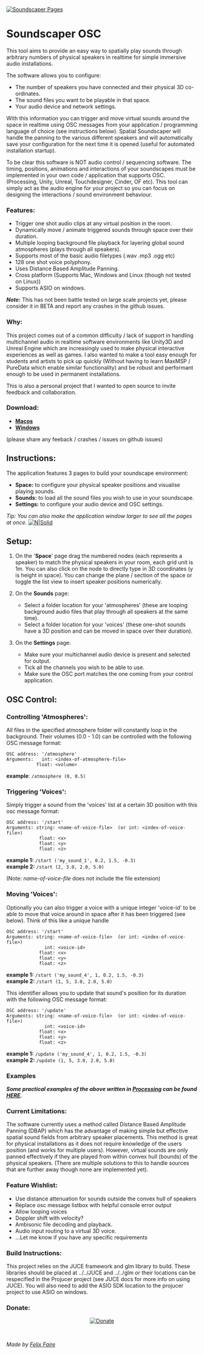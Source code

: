 [![Soundscaper Pages](https://s3.eu-west-2.amazonaws.com/www.synaesthete.studio/soundscaper-osc/images/SoundscaperOSC_Pages.png)](https://felixfaire.com)

# Soundscaper OSC 

This tool aims to provide an easy way to spatially play sounds through arbitrary numbers of physical speakers in realtime for simple immersive audio installations.

The software allows you to configure:

  - The number of speakers you have connected and their physical 3D co-ordinates.
  - The sound files you want to be playable in that space.
  - Your audio device and network settings.
  
  With this information you can trigger and move virtual sounds around the space in realtime using OSC messages from your application / programming language of choice (see instructions below). Spatial Soundscaper will handle the panning to the various different speakers and will automatically save your configuration for the next time it is opened (useful for automated installation startup).

  To be clear this software is NOT audio control / sequencing software. The timing, positions, animations and interactions of your soundscapes must be implemented in your own code / application that supports OSC. (Processing, Unity, Unreal, Touchdesigner, Cinder, OF etc). This tool can simply act as the audio engine for your project so you can focus on designing the interactions / sound environment behaviour.


### Features:

  - Trigger one shot audio clips at any virtual position in the room.
  - Dynamically move / animate triggered sounds through space over their duration.
  - Multiple looping background file playback for layering global sound atmospheres (plays through all speakers).
  - Supports most of the basic audio filetypes (.wav .mp3 .ogg etc)
  - 128 one shot voice polyphony.
  - Uses Distance Based Amplitude Panning.
  - Cross platform (Supports Mac, Windows and Linux (though not tested on Linux))
  - Supports ASIO on windows.

***Note:*** This has not been battle tested on large scale projects yet, please consider it in BETA and report any crashes in the github issues.

### Why:

  This project comes out of a common difficulty / lack of support in handling multichannel audio in realtime software environments like Unity3D and Unreal Engine which are increasingly used to make physical interactive experiences as well as games. I also wanted to make a tool easy enough for students and artists to pick up quickly (Without having to learn MaxMSP / PureData which enable similar functionality) and be robust and performant enough to be used in permanent installations.

  This is also a personal project that I wanted to open source to invite feedback and collaboration.

### Download:

  - [**Macos**](https://s3.eu-west-2.amazonaws.com/www.synaesthete.studio/soundscaper-osc/downloads/SoundscaperOSC+-+App_0.9.0.dmg)
  - [**Windows**](https://s3.eu-west-2.amazonaws.com/www.synaesthete.studio/soundscaper-osc/downloads/SoundscaperOSC+-+App_0.9.0.zip)

  (please share any feeback / crashes / issues on github issues)

## Instructions:

  The application features 3 pages to build your soundscape environment:
  
  - **Space:** to configure your physical speaker positions and visualise playing sounds.
  - **Sounds:** to load all the sound files you wish to use in your soundscape.
  - **Settings:** to configure your audio device and OSC settings.

_Tip: You can also make the application window larger to see all the pages at once._
[![N|Solid](https://s3.eu-west-2.amazonaws.com/www.synaesthete.studio/soundscaper-osc/images/SoundscaperOSC_Main1.png)](https://felixfaire.com)

## Setup:

  1. On the '**Space**' page drag the numbered nodes (each represents a speaker) to match the physical speakers in your room, each grid unit is 1m. You can also click on the node to directly type in 3D coordinates (y is height in space). You can change the plane / section of the space or toggle the list view to insert speaker positions numerically. 

  2. On the **Sounds** page:
     - Select a folder location for your 'atmospheres' (these are looping background audio files that play through all speakers at the same time).
     - Select a folder location for your 'voices' (these one-shot sounds have a 3D position and can be moved in space over their duration).

  3. On the **Settings** page:
     - Make sure your multichannel audio device is present and selected for output.
     - Tick all the channels you wish to be able to use.
     - Make sure the OSC port matches the one coming from your control application.

## OSC Control:
    
### Controlling 'Atmospheres':
  
  All files in the specified atmosphere folder will constantly loop in the background. Their volumes (0.0 - 1.0) can be controlled with the following OSC message format:

    OSC address: '/atmosphere'
    Arguments:   int: <index-of-atmosphere-file>
               float: <volume>

  **example**:   `/atmosphere (0, 0.5)`  

### Triggering 'Voices':

Simply trigger a sound from the 'voices' list at a certain 3D position with this osc message format:

    OSC address: '/start'
    Arguments: string: <name-of-voice-file>  (or int: <index-of-voice-file>)
                float: <x>
                float: <y> 
                float: <z>

  **example 1:**   `/start ('my_sound_1', 0.2, 1.5, -0.3)`  
  **example 2:**   `/start (2, 3.0, 2.0, 5.0)`  

(Note: _name-of-voice-file_ does not include the file extension)

### Moving 'Voices':
  
Optionally you can also trigger a voice with a unique integer 'voice-id' to be able to move that voice around in space after it has been triggered (see below). Think of this like a unique handle

    OSC address: '/start'
    Arguments: string: <name-of-voice-file>  (or int: <index-of-voice-file>)
                  int: <voice-id> 
                float: <x>
                float: <y> 
                float: <z>
    
  **example 1:**   `/start ('my_sound_4', 1, 0.2, 1.5, -0.3)`  
  **example 2:**   `/start (1, 5, 3.0, 2.0, 5.0)`  

This identifier allows you to update that sound's position for its duration with the following OSC message format:
  
    OSC address: '/update'
    Arguments: string: <name-of-voice-file>  (or int: <index-of-voice-file>)
                  int: <voice-id> 
                float: <x>
                float: <y> 
                float: <z>

  **example 1:**   `/update ('my_sound_4', 1, 0.2, 1.5, -0.3)`  
  **example 2:**   `/update (1, 5, 3.0, 2.0, 5.0)`  

### Examples

***Some practical examples of the above written in [Processing](https://processing.org/) can be found [HERE](https://github.com/felixfaire/Soundscaper-OSC-Examples).***

### Current Limitations:

  The software currently uses a method called Distance Based Amplitude Panning (DBAP) which has the advantage of making simple but effective spatial sound fields from arbitrary speaker placements. This method is great for physical installations as it does not require knowledge of the users position (and works for multiple users). However, virtual sounds are only panned effectively if they are played from within convex hull (bounds) of the physical speakers. (There are multiple solutions to this to handle sources that are further away though none are implemented yet).


### Feature Wishlist:

  - Use distance attenuation for sounds outside the convex hull of speakers
  - Replace osc message listbox with helpful console error output
  - Allow looping voices
  - Doppler shift with velocity?
  - Ambisonic file decoding and playback.
  - Audio input routing to a virtual 3D voice.
  - ...Let me know if you have any specific requirements

### Build Instructions:

  This project relies on the JUCE framework and glm library to build. These libraries should be placed at ../../JUCE and ../../glm or their locations can be respecified in the Projucer project (see JUCE docs for more info on using JUCE). You will also need to add the ASIO SDK location to the projucer project to use ASIO on windows.

### Donate:

<p align="center"> 
<a href="https://www.paypal.com/cgi-bin/webscr?cmd=_s-xclick&hosted_button_id=GPQG3GG8GJ62J&source=url" align="center">
  <img src="https://www.paypalobjects.com/en_US/GB/i/btn/btn_donateCC_LG.gif" alt="Donate">
</a>
</p>
<br>
  
  
_Made by [Felix Faire](https://felixfaire.com/)_


